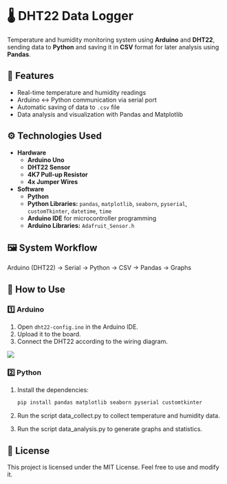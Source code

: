 # 🌡️ DHT22 Data Logger

Temperature and humidity monitoring system using **Arduino** and **DHT22**, sending data to **Python** and saving it in **CSV** format for later analysis using **Pandas**.

## 📌 Features
- Real-time temperature and humidity readings
- Arduino ↔ Python communication via serial port
- Automatic saving of data to `.csv` file
- Data analysis and visualization with Pandas and Matplotlib

## ⚙️ Technologies Used
- **Hardware**
  - **Arduino Uno**
  - **DHT22 Sensor**
  - **4K7 Pull-up Resistor**
  - **4x Jumper Wires**
- **Software**
  - **Python**
  - **Python Libraries:** `pandas`, `matplotlib`, `seaborn`, `pyserial`, `customTkinter`, `datetime`, `time` 
  - **Arduino IDE** for microcontroller programming
  - **Arduino Libraries:** `Adafruit_Sensor.h`

## 🖼️ System Workflow
Arduino (DHT22) → Serial → Python → CSV → Pandas → Graphs

## 🚀 How to Use
### 1️⃣ Arduino
1. Open `dht22-config.ino` in the Arduino IDE.
2. Upload it to the board.
3. Connect the DHT22 according to the wiring diagram.

<img src="https://blog.eletrogate.com/wp-content/uploads/2019/01/Arduino-DHT11-DHT22_editado2-1024x566.jpg">

### 2️⃣ Python
1. Install the dependencies:
   ```bash
   pip install pandas matplotlib seaborn pyserial customtkinter
2. Run the script data_collect.py to collect temperature and humidity data.

3. Run the script data_analysis.py to generate graphs and statistics.

## 📜 License
This project is licensed under the MIT License. Feel free to use and modify it.

